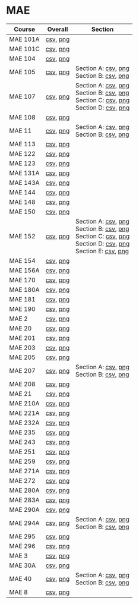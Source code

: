 # MAE

| Course | Overall | Section |
| ------ | ------- | ------- |
| MAE 101A | [csv](https://github.com/UCSD-Historical-Enrollment-Data/2023Fall/blob/main/overall/MAE%20101A.csv), [png](https://raw.githubusercontent.com/UCSD-Historical-Enrollment-Data/2023Fall/main/plot_overall/MAE%20101A.png) |  |
| MAE 101C | [csv](https://github.com/UCSD-Historical-Enrollment-Data/2023Fall/blob/main/overall/MAE%20101C.csv), [png](https://raw.githubusercontent.com/UCSD-Historical-Enrollment-Data/2023Fall/main/plot_overall/MAE%20101C.png) |  |
| MAE 104 | [csv](https://github.com/UCSD-Historical-Enrollment-Data/2023Fall/blob/main/overall/MAE%20104.csv), [png](https://raw.githubusercontent.com/UCSD-Historical-Enrollment-Data/2023Fall/main/plot_overall/MAE%20104.png) |  |
| MAE 105 | [csv](https://github.com/UCSD-Historical-Enrollment-Data/2023Fall/blob/main/overall/MAE%20105.csv), [png](https://raw.githubusercontent.com/UCSD-Historical-Enrollment-Data/2023Fall/main/plot_overall/MAE%20105.png) | Section A: [csv](https://github.com/UCSD-Historical-Enrollment-Data/2023Fall/blob/main/section/MAE%20105_A.csv), [png](https://raw.githubusercontent.com/UCSD-Historical-Enrollment-Data/2023Fall/main/plot_section/MAE%20105_A.png)<br>Section B: [csv](https://github.com/UCSD-Historical-Enrollment-Data/2023Fall/blob/main/section/MAE%20105_B.csv), [png](https://raw.githubusercontent.com/UCSD-Historical-Enrollment-Data/2023Fall/main/plot_section/MAE%20105_B.png) |
| MAE 107 | [csv](https://github.com/UCSD-Historical-Enrollment-Data/2023Fall/blob/main/overall/MAE%20107.csv), [png](https://raw.githubusercontent.com/UCSD-Historical-Enrollment-Data/2023Fall/main/plot_overall/MAE%20107.png) | Section A: [csv](https://github.com/UCSD-Historical-Enrollment-Data/2023Fall/blob/main/section/MAE%20107_A.csv), [png](https://raw.githubusercontent.com/UCSD-Historical-Enrollment-Data/2023Fall/main/plot_section/MAE%20107_A.png)<br>Section B: [csv](https://github.com/UCSD-Historical-Enrollment-Data/2023Fall/blob/main/section/MAE%20107_B.csv), [png](https://raw.githubusercontent.com/UCSD-Historical-Enrollment-Data/2023Fall/main/plot_section/MAE%20107_B.png)<br>Section C: [csv](https://github.com/UCSD-Historical-Enrollment-Data/2023Fall/blob/main/section/MAE%20107_C.csv), [png](https://raw.githubusercontent.com/UCSD-Historical-Enrollment-Data/2023Fall/main/plot_section/MAE%20107_C.png)<br>Section D: [csv](https://github.com/UCSD-Historical-Enrollment-Data/2023Fall/blob/main/section/MAE%20107_D.csv), [png](https://raw.githubusercontent.com/UCSD-Historical-Enrollment-Data/2023Fall/main/plot_section/MAE%20107_D.png) |
| MAE 108 | [csv](https://github.com/UCSD-Historical-Enrollment-Data/2023Fall/blob/main/overall/MAE%20108.csv), [png](https://raw.githubusercontent.com/UCSD-Historical-Enrollment-Data/2023Fall/main/plot_overall/MAE%20108.png) |  |
| MAE 11 | [csv](https://github.com/UCSD-Historical-Enrollment-Data/2023Fall/blob/main/overall/MAE%2011.csv), [png](https://raw.githubusercontent.com/UCSD-Historical-Enrollment-Data/2023Fall/main/plot_overall/MAE%2011.png) | Section A: [csv](https://github.com/UCSD-Historical-Enrollment-Data/2023Fall/blob/main/section/MAE%2011_A.csv), [png](https://raw.githubusercontent.com/UCSD-Historical-Enrollment-Data/2023Fall/main/plot_section/MAE%2011_A.png)<br>Section B: [csv](https://github.com/UCSD-Historical-Enrollment-Data/2023Fall/blob/main/section/MAE%2011_B.csv), [png](https://raw.githubusercontent.com/UCSD-Historical-Enrollment-Data/2023Fall/main/plot_section/MAE%2011_B.png) |
| MAE 113 | [csv](https://github.com/UCSD-Historical-Enrollment-Data/2023Fall/blob/main/overall/MAE%20113.csv), [png](https://raw.githubusercontent.com/UCSD-Historical-Enrollment-Data/2023Fall/main/plot_overall/MAE%20113.png) |  |
| MAE 122 | [csv](https://github.com/UCSD-Historical-Enrollment-Data/2023Fall/blob/main/overall/MAE%20122.csv), [png](https://raw.githubusercontent.com/UCSD-Historical-Enrollment-Data/2023Fall/main/plot_overall/MAE%20122.png) |  |
| MAE 123 | [csv](https://github.com/UCSD-Historical-Enrollment-Data/2023Fall/blob/main/overall/MAE%20123.csv), [png](https://raw.githubusercontent.com/UCSD-Historical-Enrollment-Data/2023Fall/main/plot_overall/MAE%20123.png) |  |
| MAE 131A | [csv](https://github.com/UCSD-Historical-Enrollment-Data/2023Fall/blob/main/overall/MAE%20131A.csv), [png](https://raw.githubusercontent.com/UCSD-Historical-Enrollment-Data/2023Fall/main/plot_overall/MAE%20131A.png) |  |
| MAE 143A | [csv](https://github.com/UCSD-Historical-Enrollment-Data/2023Fall/blob/main/overall/MAE%20143A.csv), [png](https://raw.githubusercontent.com/UCSD-Historical-Enrollment-Data/2023Fall/main/plot_overall/MAE%20143A.png) |  |
| MAE 144 | [csv](https://github.com/UCSD-Historical-Enrollment-Data/2023Fall/blob/main/overall/MAE%20144.csv), [png](https://raw.githubusercontent.com/UCSD-Historical-Enrollment-Data/2023Fall/main/plot_overall/MAE%20144.png) |  |
| MAE 148 | [csv](https://github.com/UCSD-Historical-Enrollment-Data/2023Fall/blob/main/overall/MAE%20148.csv), [png](https://raw.githubusercontent.com/UCSD-Historical-Enrollment-Data/2023Fall/main/plot_overall/MAE%20148.png) |  |
| MAE 150 | [csv](https://github.com/UCSD-Historical-Enrollment-Data/2023Fall/blob/main/overall/MAE%20150.csv), [png](https://raw.githubusercontent.com/UCSD-Historical-Enrollment-Data/2023Fall/main/plot_overall/MAE%20150.png) |  |
| MAE 152 | [csv](https://github.com/UCSD-Historical-Enrollment-Data/2023Fall/blob/main/overall/MAE%20152.csv), [png](https://raw.githubusercontent.com/UCSD-Historical-Enrollment-Data/2023Fall/main/plot_overall/MAE%20152.png) | Section A: [csv](https://github.com/UCSD-Historical-Enrollment-Data/2023Fall/blob/main/section/MAE%20152_A.csv), [png](https://raw.githubusercontent.com/UCSD-Historical-Enrollment-Data/2023Fall/main/plot_section/MAE%20152_A.png)<br>Section B: [csv](https://github.com/UCSD-Historical-Enrollment-Data/2023Fall/blob/main/section/MAE%20152_B.csv), [png](https://raw.githubusercontent.com/UCSD-Historical-Enrollment-Data/2023Fall/main/plot_section/MAE%20152_B.png)<br>Section C: [csv](https://github.com/UCSD-Historical-Enrollment-Data/2023Fall/blob/main/section/MAE%20152_C.csv), [png](https://raw.githubusercontent.com/UCSD-Historical-Enrollment-Data/2023Fall/main/plot_section/MAE%20152_C.png)<br>Section D: [csv](https://github.com/UCSD-Historical-Enrollment-Data/2023Fall/blob/main/section/MAE%20152_D.csv), [png](https://raw.githubusercontent.com/UCSD-Historical-Enrollment-Data/2023Fall/main/plot_section/MAE%20152_D.png)<br>Section E: [csv](https://github.com/UCSD-Historical-Enrollment-Data/2023Fall/blob/main/section/MAE%20152_E.csv), [png](https://raw.githubusercontent.com/UCSD-Historical-Enrollment-Data/2023Fall/main/plot_section/MAE%20152_E.png) |
| MAE 154 | [csv](https://github.com/UCSD-Historical-Enrollment-Data/2023Fall/blob/main/overall/MAE%20154.csv), [png](https://raw.githubusercontent.com/UCSD-Historical-Enrollment-Data/2023Fall/main/plot_overall/MAE%20154.png) |  |
| MAE 156A | [csv](https://github.com/UCSD-Historical-Enrollment-Data/2023Fall/blob/main/overall/MAE%20156A.csv), [png](https://raw.githubusercontent.com/UCSD-Historical-Enrollment-Data/2023Fall/main/plot_overall/MAE%20156A.png) |  |
| MAE 170 | [csv](https://github.com/UCSD-Historical-Enrollment-Data/2023Fall/blob/main/overall/MAE%20170.csv), [png](https://raw.githubusercontent.com/UCSD-Historical-Enrollment-Data/2023Fall/main/plot_overall/MAE%20170.png) |  |
| MAE 180A | [csv](https://github.com/UCSD-Historical-Enrollment-Data/2023Fall/blob/main/overall/MAE%20180A.csv), [png](https://raw.githubusercontent.com/UCSD-Historical-Enrollment-Data/2023Fall/main/plot_overall/MAE%20180A.png) |  |
| MAE 181 | [csv](https://github.com/UCSD-Historical-Enrollment-Data/2023Fall/blob/main/overall/MAE%20181.csv), [png](https://raw.githubusercontent.com/UCSD-Historical-Enrollment-Data/2023Fall/main/plot_overall/MAE%20181.png) |  |
| MAE 190 | [csv](https://github.com/UCSD-Historical-Enrollment-Data/2023Fall/blob/main/overall/MAE%20190.csv), [png](https://raw.githubusercontent.com/UCSD-Historical-Enrollment-Data/2023Fall/main/plot_overall/MAE%20190.png) |  |
| MAE 2 | [csv](https://github.com/UCSD-Historical-Enrollment-Data/2023Fall/blob/main/overall/MAE%202.csv), [png](https://raw.githubusercontent.com/UCSD-Historical-Enrollment-Data/2023Fall/main/plot_overall/MAE%202.png) |  |
| MAE 20 | [csv](https://github.com/UCSD-Historical-Enrollment-Data/2023Fall/blob/main/overall/MAE%2020.csv), [png](https://raw.githubusercontent.com/UCSD-Historical-Enrollment-Data/2023Fall/main/plot_overall/MAE%2020.png) |  |
| MAE 201 | [csv](https://github.com/UCSD-Historical-Enrollment-Data/2023Fall/blob/main/overall/MAE%20201.csv), [png](https://raw.githubusercontent.com/UCSD-Historical-Enrollment-Data/2023Fall/main/plot_overall/MAE%20201.png) |  |
| MAE 203 | [csv](https://github.com/UCSD-Historical-Enrollment-Data/2023Fall/blob/main/overall/MAE%20203.csv), [png](https://raw.githubusercontent.com/UCSD-Historical-Enrollment-Data/2023Fall/main/plot_overall/MAE%20203.png) |  |
| MAE 205 | [csv](https://github.com/UCSD-Historical-Enrollment-Data/2023Fall/blob/main/overall/MAE%20205.csv), [png](https://raw.githubusercontent.com/UCSD-Historical-Enrollment-Data/2023Fall/main/plot_overall/MAE%20205.png) |  |
| MAE 207 | [csv](https://github.com/UCSD-Historical-Enrollment-Data/2023Fall/blob/main/overall/MAE%20207.csv), [png](https://raw.githubusercontent.com/UCSD-Historical-Enrollment-Data/2023Fall/main/plot_overall/MAE%20207.png) | Section A: [csv](https://github.com/UCSD-Historical-Enrollment-Data/2023Fall/blob/main/section/MAE%20207_A.csv), [png](https://raw.githubusercontent.com/UCSD-Historical-Enrollment-Data/2023Fall/main/plot_section/MAE%20207_A.png)<br>Section B: [csv](https://github.com/UCSD-Historical-Enrollment-Data/2023Fall/blob/main/section/MAE%20207_B.csv), [png](https://raw.githubusercontent.com/UCSD-Historical-Enrollment-Data/2023Fall/main/plot_section/MAE%20207_B.png) |
| MAE 208 | [csv](https://github.com/UCSD-Historical-Enrollment-Data/2023Fall/blob/main/overall/MAE%20208.csv), [png](https://raw.githubusercontent.com/UCSD-Historical-Enrollment-Data/2023Fall/main/plot_overall/MAE%20208.png) |  |
| MAE 21 | [csv](https://github.com/UCSD-Historical-Enrollment-Data/2023Fall/blob/main/overall/MAE%2021.csv), [png](https://raw.githubusercontent.com/UCSD-Historical-Enrollment-Data/2023Fall/main/plot_overall/MAE%2021.png) |  |
| MAE 210A | [csv](https://github.com/UCSD-Historical-Enrollment-Data/2023Fall/blob/main/overall/MAE%20210A.csv), [png](https://raw.githubusercontent.com/UCSD-Historical-Enrollment-Data/2023Fall/main/plot_overall/MAE%20210A.png) |  |
| MAE 221A | [csv](https://github.com/UCSD-Historical-Enrollment-Data/2023Fall/blob/main/overall/MAE%20221A.csv), [png](https://raw.githubusercontent.com/UCSD-Historical-Enrollment-Data/2023Fall/main/plot_overall/MAE%20221A.png) |  |
| MAE 232A | [csv](https://github.com/UCSD-Historical-Enrollment-Data/2023Fall/blob/main/overall/MAE%20232A.csv), [png](https://raw.githubusercontent.com/UCSD-Historical-Enrollment-Data/2023Fall/main/plot_overall/MAE%20232A.png) |  |
| MAE 235 | [csv](https://github.com/UCSD-Historical-Enrollment-Data/2023Fall/blob/main/overall/MAE%20235.csv), [png](https://raw.githubusercontent.com/UCSD-Historical-Enrollment-Data/2023Fall/main/plot_overall/MAE%20235.png) |  |
| MAE 243 | [csv](https://github.com/UCSD-Historical-Enrollment-Data/2023Fall/blob/main/overall/MAE%20243.csv), [png](https://raw.githubusercontent.com/UCSD-Historical-Enrollment-Data/2023Fall/main/plot_overall/MAE%20243.png) |  |
| MAE 251 | [csv](https://github.com/UCSD-Historical-Enrollment-Data/2023Fall/blob/main/overall/MAE%20251.csv), [png](https://raw.githubusercontent.com/UCSD-Historical-Enrollment-Data/2023Fall/main/plot_overall/MAE%20251.png) |  |
| MAE 259 | [csv](https://github.com/UCSD-Historical-Enrollment-Data/2023Fall/blob/main/overall/MAE%20259.csv), [png](https://raw.githubusercontent.com/UCSD-Historical-Enrollment-Data/2023Fall/main/plot_overall/MAE%20259.png) |  |
| MAE 271A | [csv](https://github.com/UCSD-Historical-Enrollment-Data/2023Fall/blob/main/overall/MAE%20271A.csv), [png](https://raw.githubusercontent.com/UCSD-Historical-Enrollment-Data/2023Fall/main/plot_overall/MAE%20271A.png) |  |
| MAE 272 | [csv](https://github.com/UCSD-Historical-Enrollment-Data/2023Fall/blob/main/overall/MAE%20272.csv), [png](https://raw.githubusercontent.com/UCSD-Historical-Enrollment-Data/2023Fall/main/plot_overall/MAE%20272.png) |  |
| MAE 280A | [csv](https://github.com/UCSD-Historical-Enrollment-Data/2023Fall/blob/main/overall/MAE%20280A.csv), [png](https://raw.githubusercontent.com/UCSD-Historical-Enrollment-Data/2023Fall/main/plot_overall/MAE%20280A.png) |  |
| MAE 283A | [csv](https://github.com/UCSD-Historical-Enrollment-Data/2023Fall/blob/main/overall/MAE%20283A.csv), [png](https://raw.githubusercontent.com/UCSD-Historical-Enrollment-Data/2023Fall/main/plot_overall/MAE%20283A.png) |  |
| MAE 290A | [csv](https://github.com/UCSD-Historical-Enrollment-Data/2023Fall/blob/main/overall/MAE%20290A.csv), [png](https://raw.githubusercontent.com/UCSD-Historical-Enrollment-Data/2023Fall/main/plot_overall/MAE%20290A.png) |  |
| MAE 294A | [csv](https://github.com/UCSD-Historical-Enrollment-Data/2023Fall/blob/main/overall/MAE%20294A.csv), [png](https://raw.githubusercontent.com/UCSD-Historical-Enrollment-Data/2023Fall/main/plot_overall/MAE%20294A.png) | Section A: [csv](https://github.com/UCSD-Historical-Enrollment-Data/2023Fall/blob/main/section/MAE%20294A_A.csv), [png](https://raw.githubusercontent.com/UCSD-Historical-Enrollment-Data/2023Fall/main/plot_section/MAE%20294A_A.png)<br>Section B: [csv](https://github.com/UCSD-Historical-Enrollment-Data/2023Fall/blob/main/section/MAE%20294A_B.csv), [png](https://raw.githubusercontent.com/UCSD-Historical-Enrollment-Data/2023Fall/main/plot_section/MAE%20294A_B.png) |
| MAE 295 | [csv](https://github.com/UCSD-Historical-Enrollment-Data/2023Fall/blob/main/overall/MAE%20295.csv), [png](https://raw.githubusercontent.com/UCSD-Historical-Enrollment-Data/2023Fall/main/plot_overall/MAE%20295.png) |  |
| MAE 296 | [csv](https://github.com/UCSD-Historical-Enrollment-Data/2023Fall/blob/main/overall/MAE%20296.csv), [png](https://raw.githubusercontent.com/UCSD-Historical-Enrollment-Data/2023Fall/main/plot_overall/MAE%20296.png) |  |
| MAE 3 | [csv](https://github.com/UCSD-Historical-Enrollment-Data/2023Fall/blob/main/overall/MAE%203.csv), [png](https://raw.githubusercontent.com/UCSD-Historical-Enrollment-Data/2023Fall/main/plot_overall/MAE%203.png) |  |
| MAE 30A | [csv](https://github.com/UCSD-Historical-Enrollment-Data/2023Fall/blob/main/overall/MAE%2030A.csv), [png](https://raw.githubusercontent.com/UCSD-Historical-Enrollment-Data/2023Fall/main/plot_overall/MAE%2030A.png) |  |
| MAE 40 | [csv](https://github.com/UCSD-Historical-Enrollment-Data/2023Fall/blob/main/overall/MAE%2040.csv), [png](https://raw.githubusercontent.com/UCSD-Historical-Enrollment-Data/2023Fall/main/plot_overall/MAE%2040.png) | Section A: [csv](https://github.com/UCSD-Historical-Enrollment-Data/2023Fall/blob/main/section/MAE%2040_A.csv), [png](https://raw.githubusercontent.com/UCSD-Historical-Enrollment-Data/2023Fall/main/plot_section/MAE%2040_A.png)<br>Section B: [csv](https://github.com/UCSD-Historical-Enrollment-Data/2023Fall/blob/main/section/MAE%2040_B.csv), [png](https://raw.githubusercontent.com/UCSD-Historical-Enrollment-Data/2023Fall/main/plot_section/MAE%2040_B.png) |
| MAE 8 | [csv](https://github.com/UCSD-Historical-Enrollment-Data/2023Fall/blob/main/overall/MAE%208.csv), [png](https://raw.githubusercontent.com/UCSD-Historical-Enrollment-Data/2023Fall/main/plot_overall/MAE%208.png) |  |
